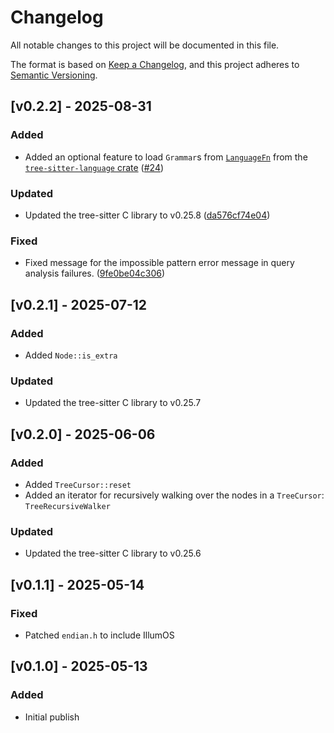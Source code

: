 # Changelog

All notable changes to this project will be documented in this file.

The format is based on [Keep a Changelog](https://keepachangelog.com/en/1.1.0/),
and this project adheres to [Semantic Versioning](https://semver.org/spec/v2.0.0.html).

<!-- ## [Unreleased] -->

## [v0.2.2] - 2025-08-31

### Added

* Added an optional feature to load `Grammar`s from [`LanguageFn`](https://docs.rs/tree-sitter-language/0.1.5/tree_sitter_language/struct.LanguageFn.html) from the [`tree-sitter-language` crate](https://crates.io/crates/tree-sitter-language) ([#24](https://github.com/helix-editor/tree-house/pull/24))

### Updated

* Updated the tree-sitter C library to v0.25.8 ([da576cf74e04](https://github.com/helix-editor/tree-house/commit/da576cf74e04))

### Fixed

* Fixed message for the impossible pattern error message in query analysis failures. ([9fe0be04c306](https://github.com/helix-editor/tree-house/commit/9fe0be04c306))

## [v0.2.1] - 2025-07-12

### Added

* Added `Node::is_extra`

### Updated

* Updated the tree-sitter C library to v0.25.7

## [v0.2.0] - 2025-06-06

### Added

* Added `TreeCursor::reset`
* Added an iterator for recursively walking over the nodes in a `TreeCursor`: `TreeRecursiveWalker`

### Updated

* Updated the tree-sitter C library to v0.25.6

## [v0.1.1] - 2025-05-14

### Fixed

* Patched `endian.h` to include IllumOS

## [v0.1.0] - 2025-05-13

### Added

* Initial publish
